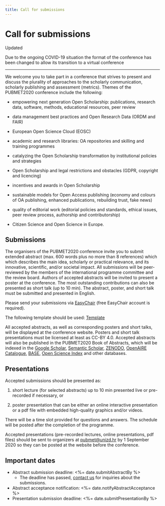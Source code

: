 ```yaml
---
title: Call for submissions
---
```


<div class="flex items-center space-x-2">
  <h1>Call for submissions</h1>
  <div class="badge">Updated</div>
</div>

Due to the ongoing COVID-19 situation the format of the conference has been changed to allow its transition to a virtual conference

---

We welcome you to take part in a conference that strives to present and discuss the plurality of approaches to the scholarly communication, scholarly publishing and assessment (metrics). Themes of the PUBMET2020 conference include the following:

  - empowering next generation Open Scholarship: publications, research data, software, methods, educational resources, peer review

  - data management best practices and Open Research Data (ORDM and FAIR) 

  - European Open Science Cloud (EOSC)

  - academic and research libraries: OA repositories and skilling and training programmes

  - catalyzing the Open Scholarship transformation by institutional policies and strategies

  - Open Scholarship and legal restrictions and obstacles (GDPR, copyright and licencing)

  - incentives and awards in Open Scholarship

  - sustainable models for Open Access publishing (economy and colours of OA publishing, enhanced publications, rebuilding trust, fake news)

  - quality of editorial work (editorial policies and standards, ethical issues, peer review process, authorship and contributorship)

  - Citizen Science and Open Science in Europe.

## Submissions

The organisers of the PUBMET2020 conference invite you to submit extended abstract (max. 600 words plus no more than 8 references) which which describes the main idea, scholarly or practical relevance, and its innovative, scientific, and/or societal impact. All submissions will be peer-reviewed by the members of the international programme committee and the review board. Authors of accepted abstracts will be invited to present a poster at the conference. The most outstanding contributions can also be presented as short talk (up to 10 min). The abstract, poster, and short talk must be submitted and presented in English.

Please send your submissions via [EasyChair](https://easychair.org/conferences/?conf=pubmet2020) (free EasyChair account is required).

The following template should be used: <a href="<%= cloudinary('templates/PubMet2020_Updated_template.docx', { resourceType: 'raw' }) %>">Template</a>

All accepted abstracts, as well as corresponding posters and short talks, will be displayed at the conference website. Posters and short talk presentations must be licensed at least as CC-BY 4.0. Accepted abstracts will also be published in the PUBMET2020 Book of Abstracts, which will be indexed in the [Google Scholar], [Semantic Scholar], [ZENODO], [OpenAIRE Catalogue], [BASE], [Open Science Index] and other databases.

## Presentations

Accepted submissions should be presented as:

  1. short lecture (for selected abstracts) up to 10 min presented live or pre-recorded if necessary, or

  2. poster presentation that can be either an online interactive presentation or a pdf file with embedded high-quality graphics and/or videos.

There will be a time slot provided for questions and answers. The schedule will be posted after the completion of the programme.

Accepted presentations (pre-recorded lectures, online presentations, pdf files) should be sent to organizers at <pubmet@unizd.hr> by 1 September 2020 so they can be posted at the website before the conference.

## Important dates

- Abstract submission deadline: <date class="font-bold"><%= date.submitAbstractBy %></date>
  * The deadline has passed, [contact us](/contact-us) for inquiries about the submissions.
- Abstract acceptance notification: <date class="font-bold"><%= date.notifyAbstractAcceptance %></date>
- Presentation submission deadline: <date class="font-bold"><%= date.submitPresentationBy %></date>

[Google Scholar]: https://scholar.google.com/citations?user=kfYkqrMAAAAJ&hl=en
[Semantic Scholar]: https://www.semanticscholar.org/search?q=World%20Academy%20of%20Science%2C%20Engineering%20and%20Technology&sort=relevance
[ZENODO]: https://zenodo.org/communities/waset/?page=1&size=20
[OpenAIRE Catalogue]: https://www.openaire.eu/search/find/publications?keyword=World%20Academy%20of%20Science,%20Engineering%20and%20Technology
[BASE]: https://www.base-search.net/Search/Results?lookfor=World+Academy+of+Science%2C+Engineering+and+Technology+&type=all&oaboost=1&ling=1&name=&newsearch=1&refid=dcbasen
[Open Science Index]: https://publications.waset.org/
